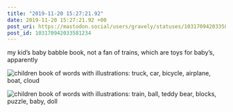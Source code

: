```yaml
---
title: "2019-11-20 15:27:21.92"
date: 2019-11-20 15:27:21.92 +00
post_uri: https://mastodon.social/users/gravely/statuses/103170942033581234
post_id: 103170942033581234
---
```

my kid’s baby babble book, not a fan of trains, which are toys for baby’s, apparently


![children book of words with illustrations: truck, car, bicycle, airplane, boat, cloud](/images/21828907.jpeg)

![children book of words with illustrations: train, ball, teddy bear, blocks, puzzle, baby, doll](/images/21828915.jpeg)

